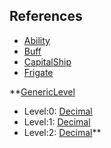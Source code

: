 ## References
  * [Ability](VanillaAbility.md)
  * [Buff](VanillaBuff.md)
  * [CapitalShip](VanillaCapitalShip.md)
  * [Frigate](VanillaFrigate.md)

**[GenericLevel](VanillaGenericLevel.md)
  * Level:0: [Decimal](Decimal.md)
  * Level:1: [Decimal](Decimal.md)
  * Level:2: [Decimal](Decimal.md)**
